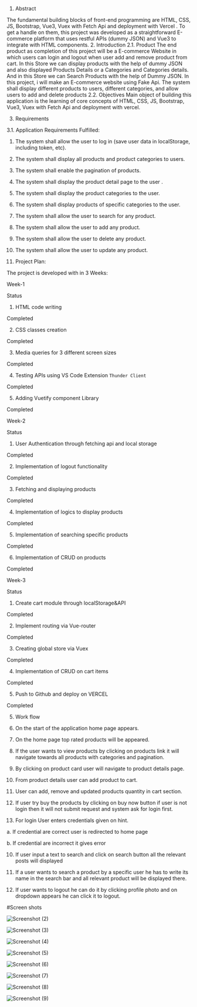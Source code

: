 1. Abstract

The fundamental building blocks of front-end programming are HTML, CSS, JS, Bootstrap, Vue3, Vuex
with Fetch Api and deployment with Vercel . To get a handle on them, this project was developed as a
straightforward E-commerce platform that uses restful APIs (dummy JSON) and Vue3 to integrate with
HTML components.
2. Introduction
2.1. Product
The end product as completion of this project will be a E-commerce Website in which users can login and
logout when user add and remove product from cart. In this Store we can display products with the help of
dummy JSON and also displayed Products Details or a Categories and Categories details. And in this Store
we can Search Products with the help of Dummy JSON. In this project, i will make an E-commerce website
using Fake Api. The system shall display different products to users, different categories, and allow users
to add and delete products
2.2. Objectives
Main object of building this application is the learning of core concepts of HTML, CSS, JS, Bootstrap,
Vue3, Vuex with Fetch Api and deployment with vercel.

3. Requirements

3.1. Application Requirements Fulfilled:
1. The system shall allow the user to log in (save user data in localStorage, including token, etc).
2. The system shall display all products and product categories to users.
3. The system shall enable the pagination of products.
4. The system shall display the product detail page to the user .
5. The system shall display the product categories to the user.
6. The system shall display products of specific categories to the user.
7. The system shall allow the user to search for any product.
8. The system shall allow the user to add any product.
9. The system shall allow the user to delete any product.
10. The system shall allow the user to update any product.

4. Project Plan:

The project is developed with in 3 Weeks:

Week-1

Status
1. HTML code writing

Completed

2. CSS classes creation

Completed

3. Media queries for 3 different screen sizes

Completed

4. Testing APIs using VS Code Extension `Thunder Client`

Completed

5. Adding Vuetify component Library

Completed

Week-2

Status

1. User Authentication through fetching api and local storage

Completed

2. Implementation of logout functionality

Completed

3. Fetching and displaying products

Completed

4. Implementation of logics to display products

Completed

5. Implementation of searching specific products

Completed

6. Implementation of CRUD on products

Completed 

Week-3

Status

1. Create cart module through localStorage&API

Completed

2. Implement routing via Vue-router

Completed

3. Creating global store via Vuex

Completed

4. Implementation of CRUD on cart items

Completed

5. Push to Github and deploy on VERCEL

Completed

5. Work flow

1. On the start of the application home page appears.

3.  On the home page top rated products will be appeared.

4.  If the user wants to view products by clicking on products link it will navigate towards all products with categories and pagination.

5.  By clicking on product card user will navigate to product details page.

6.   From product details user can add product to cart.

7.   User can add, remove and updated products quantity in cart section.

8.   If user try buy the products by clicking on buy now button if user is not login then it will not submit request and system ask for login first.


9.   For login User enters credentials given on hint.

a.   If credential are correct user is redirected to home page

b.   If credential are incorrect it gives error


10.  If user input a text to search and click on search button all the relevant posts will displayed

11.  If a user wants to search a product by a specific user he has to write its name in the search bar and all relevant product will be displayed there.

12.  If user wants to logout he can do it by clicking profile photo and on dropdown appears he can click it to  logout.

#Screen shots

![Screenshot (2)](https://user-images.githubusercontent.com/60794595/212893847-535c799c-e9f5-4ee8-b0f1-9dc05649332d.png)

![Screenshot (3)](https://user-images.githubusercontent.com/60794595/212893852-3c48b44c-a7ef-4964-bad3-2bc27ff279ef.png)

![Screenshot (4)](https://user-images.githubusercontent.com/60794595/212893859-3271784f-2434-4050-82f2-cd9e6e018450.png)

![Screenshot (5)](https://user-images.githubusercontent.com/60794595/212893862-17b55de8-556e-47f1-8a77-ab492d6b378c.png)

![Screenshot (6)](https://user-images.githubusercontent.com/60794595/212893864-be860ec2-5ab8-463a-990d-9e6375dbf6a7.png)

![Screenshot (7)](https://user-images.githubusercontent.com/60794595/212893865-3e1bfeed-c8f4-4454-adaf-cd4c1ba334b4.png)

![Screenshot (8)](https://user-images.githubusercontent.com/60794595/212893867-d1e52e4c-e71c-4b9e-82f3-4c3d93dd590b.png)

![Screenshot (9)](https://user-images.githubusercontent.com/60794595/212893868-c030a06e-710c-4ae9-8bb7-f31edfdb52ba.png)
